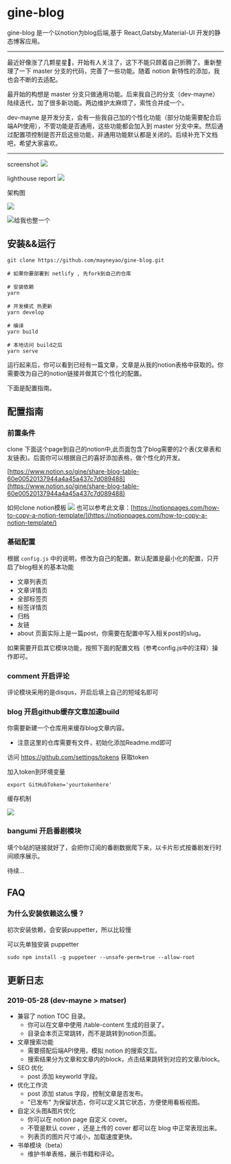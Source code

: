 # gine-blog

gine-blog 是一个以notion为blog后端,基于 React,Gatsby,Material-UI 开发的静态博客应用。


--------
最近好像涨了几颗星星🤔，开始有人关注了，这下不能只顾着自己折腾了。重新整理了一下 master 分支的代码，完善了一些功能。随着 notion 新特性的添加，我也会不断的去适配。


最开始的构想是 master 分支只做通用功能。后来我自己的分支（dev-mayne）陆续迭代，加了很多新功能。两边维护太麻烦了，索性合并成一个。

dev-mayne 是开发分支，会有一些我自己加的个性化功能（部分功能需要配合后端API使用），不管功能是否通用，这些功能都会加入到 master 分支中来。然后通过配置项控制是否开启这些功能，非通用功能默认都是关闭的。后续补充下文档吧，希望大家喜欢。

--------

screenshot
![](https://www.notion.so/image/https%3A%2F%2Fs3-us-west-2.amazonaws.com%2Fsecure.notion-static.com%2F56495b11-eb1f-43b2-bef9-9a84c9822251%2Fs3.png?width=3840)

lighthouse report
![](https://www.notion.so/image/https%3A%2F%2Fs3-us-west-2.amazonaws.com%2Fsecure.notion-static.com%2F17135e4c-25f5-4599-8e22-7c77a11490d9%2Fgine-blog-lighthouse-report.png?width=1930)


架构图

![](https://www.notion.so/image/https%3A%2F%2Fs3-us-west-2.amazonaws.com%2Fsecure.notion-static.com%2F0cc8778b-ad42-4732-917e-7a69d3d801f3%2Fgine-blog.png?width=3840)

![给我也整一个](https://www.notion.so/image/https%3A%2F%2Fs3-us-west-2.amazonaws.com%2Fsecure.notion-static.com%2F4ba891b7-e685-40fa-89ee-0b8dd206b8a9%2Fnse-1761695606568594205-852524620.jpg)

## 安装&&运行

```
git clone https://github.com/mayneyao/gine-blog.git

# 如果你要部署到 netlify , 先fork到自己的仓库

# 安装依赖
yarn 

# 开发模式 热更新
yarn develop

# 编译
yarn build

# 本地访问 build之后
yarn serve

```

运行起来后，你可以看到已经有一篇文章，文章是从我的notion表格中获取的。你需要改为自己的notion链接并做其它个性化的配置。

下面是配置指南。

## 配置指南

### 前置条件

clone 下面这个page到自己的notion中,此页面包含了blog需要的2个表(文章表和友链表)。后面你可以根据自己的喜好添加表格，做个性化的开发。

[https://www.notion.so/gine/share-blog-table-60e00520137944a4a45a437c7d089488](https://www.notion.so/gine/share-blog-table-60e00520137944a4a45a437c7d089488)

如何clone notion模板
![](https://www.notion.so/image/https%3A%2F%2Fs3-us-west-2.amazonaws.com%2Fsecure.notion-static.com%2F7956cbc5-243f-4404-8943-db8b200f044e%2Fhow_to_copy_notion_page.gif)
也可以参考此文章：[https://notionpages.com/how-to-copy-a-notion-template/](https://notionpages.com/how-to-copy-a-notion-template/)


### 基础配置
根据 `config.js` 中的说明，修改为自己的配置。默认配置是最小化的配置，只开启了blog相关的基本功能

- 文章列表页
- 文章详情页
- 全部标签页
- 标签详情页
- 归档
- 友链
- about 页面实际上是一篇post，你需要在配置中写入相关post的slug。

如果需要开启其它模块功能，按照下面的配置文档（参考config.js中的注释）操作即可。

### comment 开启评论

评论模块采用的是disqus，开启后填上自己的短域名即可


### blog 开启github缓存文章加速build 

你需要新建一个仓库用来缓存blog文章内容。
+ 注意这里的仓库需要有文件，初始化添加Readme.md即可

访问 https://github.com/settings/tokens 获取token 

加入token到环境变量

```
export GitHubToken='yourtokenhere'
```

缓存机制

![](https://www.notion.so/image/https%3A%2F%2Fs3-us-west-2.amazonaws.com%2Fsecure.notion-static.com%2F2a0ab0a6-886c-4361-98d3-c92a99e611ec%2Fgine-blog.png?width=3840)

### bangumi 开启番剧模块

填个b站的链接就好了，会把你订阅的番剧数据爬下来，以卡片形式按番剧发行时间顺序展示。

待续...

## FAQ

### 为什么安装依赖这么慢？
初次安装依赖，会安装puppetter，所以比较慢

可以先单独安装 puppetter
```
sudo npm install -g puppeteer --unsafe-perm=true --allow-root
```

## 更新日志

### 2019-05-28 (dev-mayne > matser)

+ 兼容了 notion TOC 目录。
    + 你可以在文章中使用  /table-content 生成的目录了。
    + 目录会本页正常跳转，而不是跳转到notion页面。
+ 文章搜索功能
    + 需要搭配后端API使用，模拟 notion 的搜索交互。
    + 搜索结果分为文章和文章内的block，点击结果跳转到对应的文章/block。
+ SEO 优化
    + post 添加 keyworld 字段。
+ 优化工作流
    + post 添加 status 字段，控制文章是否发布。
    + "已发布" 为保留状态，你可以定义其它状态，方便使用看板视图。
+ 自定义头图&图片优化
    + 你可以在 notion page 自定义 cover。
    + 不管是默认 cover ，还是上传的 cover 都可以在 blog 中正常表现出来。
    + 列表页的图片尺寸减小，加载速度更快。
+ 书单模块（beta）
    + 维护书单表格，展示书籍和评论。

